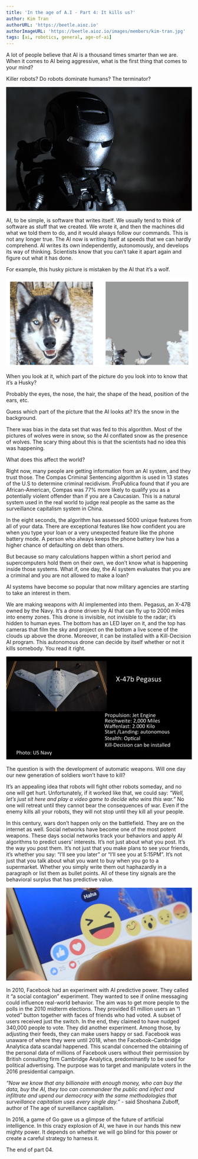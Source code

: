 ```yaml
---
title: 'In the age of A.I - Part 4: It kills us?'
author: Kim Tran
authorURL: 'https://beetle.aioz.io'
authorImageURL: 'https://beetle.aioz.io/images/members/kim-tran.jpg'
tags: [ai, robotics, general, age-of-ai]
---
```


A lot of people believe that AI is a thousand times smarter than we are. When it comes to AI being aggressive, what is the first thing that comes to your mind?

Killer robots? Do robots dominate humans? The terminator?

![Banner](https://github.com/aioz-ai/ai-docs-cms/blob/main/content/blog/assets//2021-07-06-age-of-ai-4/Untitled.png?raw=true)

AI, to be simple, is software that writes itself. We usually tend to think of software as stuff that we created. We wrote it, and then the machines did what we told them to do, and it would always follow our commands. This is not any longer true. The AI now is writing itself at speeds that we can hardly comprehend. AI writes its own independently, autonomously, and develops its way of thinking. Scientists know that you can’t take it apart again and figure out what it has done.
<!--truncate-->

For example, this husky picture is mistaken by the AI that it’s a wolf.

![](https://github.com/aioz-ai/ai-docs-cms/blob/main/content/blog/assets//2021-07-06-age-of-ai-4/Untitled%201.png?raw=true)

When you look at it, which part of the picture do you look into to know that it’s a Husky?

Probably the eyes, the nose, the hair, the shape of the head, position of the ears, etc.

Guess which part of the picture that the AI looks at? It’s the snow in the background.

There was bias in the data set that was fed to this algorithm. Most of the pictures of wolves were in snow, so the AI conflated snow as the presence of wolves. The scary thing about this is that the scientists had no idea this was happening.

What does this affect the world?

Right now, many people are getting information from an AI system, and they trust those. The Compas Criminal Sentencing algorithm is used in 13 states of the U.S to determine criminal recidivism. ProPublica found that if you are African-American, Compas was 77% more likely to qualify you as a potentially violent offender than if you are a Caucasian. This is a natural system used in the real world to judge real people as the same as the surveillance capitalism system in China.

In the eight seconds, the algorithm has assessed 5000 unique features from all of your data. There are exceptional features like how confident you are when you type your loan or a very unexpected feature like the phone battery mode. A person who always keeps the phone battery low has a higher chance of defaulting on debt than others.

But because so many calculations happen within a short period and supercomputers hold them on their own, we don’t know what is happening inside those systems. What if, one day, the AI system evaluates that you are a criminal and you are not allowed to make a loan?

AI systems have become so popular that now military agencies are starting to take an interest in them.

We are making weapons with AI implemented into them. Pegasus, an X-47B owned by the Navy. It’s a drone driven by AI that can fly up to 2000 miles into enemy zones. This drone is invisible, not invisible to the radar; it’s hidden to human eyes. The bottom has an LED layer on it, and the top has cameras that film the sky and project on the bottom a live scene of the clouds up above the drone.
Moreover, it can be installed with a Kill-Decision AI program. This autonomous drone can decide by itself whether or not it kills somebody. You read it right.

![](https://github.com/aioz-ai/ai-docs-cms/blob/main/content/blog/assets//2021-07-06-age-of-ai-4/Untitled%202.png?raw=true)

The question is with the development of automatic weapons. Will one day our new generation of soldiers won’t have to kill?

It’s an appealing idea that robots will fight other robots someday, and no one will get hurt. Unfortunately, if it worked like that, we could say: *“Well, let’s just sit here and play a video game to decide who wins this war.”* No one will retreat until they cannot bear the consequences of war. Even if the enemy kills all your robots, they will not stop until they kill all your people.

In this century, wars don’t happen only on the battlefield. They are on the internet as well. Social networks have become one of the most potent weapons. These days social networks track your behaviors and apply AI algorithms to predict users’ interests. It’s not just about what you post. It’s the way you post them. It’s not just that you make plans to see your friends, it’s whether you say: “I’ll see you later” or “I’ll see you at 5:15PM”. It’s not just that you talk about what you want to buy when you go to a supermarket. Whether you simply write them out haphazardly in a paragraph or list them as bullet points. All of these tiny signals are the behavioral surplus that has predictive value.

![](https://github.com/aioz-ai/ai-docs-cms/blob/main/content/blog/assets//2021-07-06-age-of-ai-4/Untitled%203.png?raw=true)

In 2010, Facebook had an experiment with AI predictive power. They called it “a social contagion” experiment. They wanted to see if online messaging could influence real-world behavior. The aim was to get more people to the polls in the 2010 midterm elections. They provided 61 million users an “I voted” button together with faces of friends who had voted. A subset of users received just the switch. In the end, they claimed to have nudged 340,000 people to vote. They did another experiment. Among those, by adjusting their feeds, they can make users happy or sad. Facebook was unaware of where they were until 2018, when the Facebook–Cambridge Analytica data scandal happened. This scandal concerned the obtaining of the personal data of millions of Facebook users without their permission by British consulting firm Cambridge Analytica, predominantly to be used for political advertising. The purpose was to target and manipulate voters in the 2016 presidential campaign.

*“Now we know that any billionaire with enough money, who can buy the data, buy the AI, they too can commandeer the public and infect and infiltrate and upend our democracy with the same methodologies that surveillance capitalism uses every single day.”* - said Shoshana Zuboff, author of The age of surveillance capitalism.

In 2016, a game of Go gave us a glimpse of the future of artificial intelligence. In this crazy explosion of AI, we have in our hands this new mighty power. It depends on whether we will go blind for this power or create a careful strategy to harness it.

The end of part 04.
